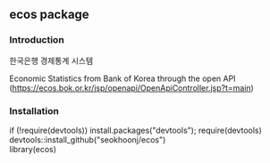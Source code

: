 ecos package
---

### Introduction
한국은행 경제통계 시스템  

Economic Statistics from Bank of Korea through the open API  
(https://ecos.bok.or.kr/jsp/openapi/OpenApiController.jsp?t=main)

### Installation
if (!require(devtools)) install.packages("devtools"); require(devtools)  
devtools::install_github("seokhoonj/ecos")  
library(ecos)
